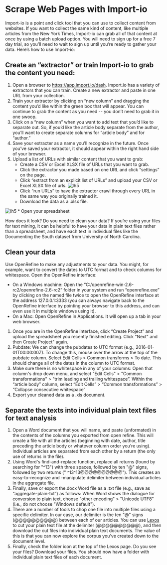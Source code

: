 # Scrape Web Pages with Import-io

Import-io is a point and click tool that you can use to collect content from websites. If you want to collect the same kind of content, like multiple articles from the New York Times, Import-io can grab all of that content at once by using a batch upload option. You will need to sign up for a free 7 day trial, so you’ll need to wait to sign up until you’re ready to gather your data. Here’s how to use Import-io:

## Create an “extractor” or train Import-io to grab the content you need:

1. Open a browser to https://app.import.io/dash. Import.io has a variety of extractors that you can train. Create a new extractor and paste in one URL from your collection.
1. Train your extractor by clicking on “new column” and dragging the content you’d like within the green box that will appear. You can continue to grab the content as you need -- you don’t need to grab it in one swoop. 
1. Click on a “new column” when you want to add text that you’d like to separate out. So, if you’d like the article body separate from the author, you’ll want to create separate columns for “article body” and for “author.” 
1. Save your extracter as a name you’ll recognize in the future. Once you’ve saved your extractor, it should appear within the right hand side of your browser. 
1. Upload a list of URLs with similar content that you want to grab:
    * Create a CSV or Excel XLSX file of URLs that you want to grab. 
    * Click the extractor you made based on one URL and click “settings” on the page.
    * Click “extract from an explicit list of URLs” and upload your CSV or Excel XLSX file of urls. 
![lh5](https://lh5.googleusercontent.com/WWnWcprEed3yB9JxYM74dmQ0WdcScLwMFYBDp-GKQKzf_pwpCqfwaCHaEvq1qYkLkUfTgW2XKJuJcC5csLW81DB07Wqe_IDmTM1lXDp1)
    * Click “run URLs” to have the extractor crawl through every URL in the same way you originally trained it.
    * Download the data as a .xlsx file.
    
![lh5](https://lh6.googleusercontent.com/a26dFwUyKvAwdkAvCQLUcb4VQ2-VOJAB3jo9FCfFTHt-c97vbmcWtNouEH8Xt9x-JcJ_V21KWt_QH4ycYhgyFFj9g6Ntn62xop8Q1PYk)
    * Open your spreadsheet

How does it look? Do you need to clean your data? 
If you’re using your files for text mining, it can be helpful to have your data in plain text files rather than a spreadsheet, and have each text in individual files like the Documenting the South dataset from University of North Carolina.

## Clean your data

Use OpenRefine to make any adjustments to your data. You might, for example, want to convert the dates to UTC format and to check columns for whitespace.
Open the OpenRefine interface:

* On a Windows machine: Open the “C:/openrefine-win-2.6-rc2/openrefine-2.6-rc2” folder in your system and run “openrefine.exe” by clicking on the named file twice to open the OpenRefine interface at the address 127.0.0.1:3333 (you can always navigate back to the OpenRefine interface by pointing your browser to this address, and can even use it in multiple windows using it).
* On a Mac: Open OpenRefine in Applications. It will open up a tab in your web browser. 

1. Once you are in the OpenRefine interface, click “Create Project” and upload the spreadsheet you recently finished editing. Click "Next" and then Create Project" again.
1. Pubdate: We can change the pubdates to UTC format (e.g., 2016-01-01T00:00:00Z).
To change this, mouse over the arrow at the top of the pubdate column. 
Select Edit Cells > Common transforms > To date. This should change all of the dates in the column to UTC format.   
1. Make sure there is no whitespace in any of your columns:
Open that column's drop down menu, and select "Edit Cells" > "Common transformations" > "trim leading and trailing whitespace”. 
Within the “article body” column, select “Edit Cells” > “Common transformations” > “Collapse consecutive whitespace”
1. Export your cleaned data as a .xls document. 

## Separate the texts into individual plain text files for text analysis 

1. Open a Word document that you will name, and paste (unformated) in the contents of the columns you exported from open refine. This will create a file with all the articles (beginning with date, author, title preceding the article body or whatever column order you’re using). Individual articles are separated from each other by a return (the only use of returns in the file).  
1. Using Word's find-and-replace function, replace all returns (found by searching for "^13") with three spaces, followed by ten "@" signs, followed by two returns ("   ^13^13@@@@@@@@@@").  This creates an easy-to-recognize and -manipulate delimiter between individual articles in the aggregate file. 
1. Finally, save or export the.docx Word file as a .txt file (e.g., save as “aggregate-plain-txt”) as follows: 
When Word shows the dialogue for conversion to plain text, choose "other encoding" > "Unicode UTF8" (i.e., do not choose "Windows default").
1. There are a number of tools to chop one file into multiple files using a specific delimiter. In our case, our delimiter is the ten "@" signs (@@@@@@@@@@) between each of our articles. 
You can use [Lexos](http://lexos.wheatoncollege.edu/upload) to cut your plain text file at the delimiter (@@@@@@@@@@), and then download the cut files into individual plain text documents. The value of this is that you can now explore the corpus you’ve created down to the document level. 
1. Finally, check the folder icon at the top of the Lexos page. Do you see your files? Download your files. You should now have a folder with individual plain text files of each document. 

